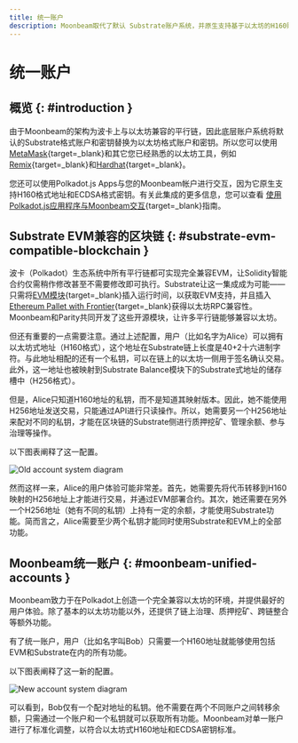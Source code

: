 ```yaml
---
title: 统一账户
description: Moonbeam取代了默认 Substrate账户系统，并原生支持基于以太坊的H160账户和ECDSA密钥。获取更多信息！
---
```


# 统一账户

## 概览 {: #introduction }

由于Moonbeam的架构为波卡上与以太坊兼容的平行链，因此底层账户系统将默认的Substrate格式账户和密钥替换为以太坊格式账户和密钥。所以您可以使用 [MetaMask](/tokens/connect/metamask){target=\_blank}和其它您已经熟悉的以太坊工具，例如[Remix](/builders/build/eth-api/dev-env/remix){target=\_blank}和[Hardhat](/builders/build/eth-api/dev-env/hardhat){target=\_blank}。

您还可以使用Polkadot.js Apps与您的Moonbeam帐户进行交互，因为它原生支持H160格式地址和ECDSA格式密钥。有关此集成的更多信息，您可以查看 [使用Polkadot.js应用程序与Moonbeam交互](/tokens/connect/polkadotjs/){target=\_blank}指南。

## Substrate EVM兼容的区块链 {: #substrate-evm-compatible-blockchain }

波卡（Polkadot）生态系统中所有平行链都可实现完全兼容EVM，让Solidity智能合约仅需稍作修改甚至不需要修改即可执行。Substrate让这一集成成为可能——只需将[EVM模块](https://docs.rs/pallet-evm/2.0.1/pallet_evm/){target=\_blank}插入运行时间，以获取EVM支持，并且插入[Ethereum Pallet with Frontier](https://github.com/paritytech/frontier){target=\_blank}获得以太坊RPC兼容性。Moonbeam和Parity共同开发了这些开源模块，让许多平行链能够兼容以太坊。

但还有重要的一点需要注意。通过上述配置，用户（比如名字为Alice）可以拥有以太坊式地址（H160格式），这个地址在Substrate链上长度是40+2十六进制字符。与此地址相配的还有一个私钥，可以在链上的以太坊一侧用于签名确认交易。此外，这一地址也被映射到Substrate Balance模块下的Substrate式地址的储存槽中（H256格式）。

但是，Alice只知道H160地址的私钥，而不是知道其映射版本。因此，她不能使用H256地址发送交易，只能通过API进行只读操作。所以，她需要另一个H256地址来配对不同的私钥，才能在区块链的Substrate侧进行质押挖矿、管理余额、参与治理等操作。

以下图表阐释了这一配置。

![Old account system diagram](/images/learn/features/unified-accounts/unified-accounts-1.png)

然而这样一来，Alice的用户体验可能非常差。首先，她需要先将代币转移到H160映射的H256地址上才能进行交易，并通过EVM部署合约。其次，她还需要在另外一个H256地址（她有不同的私钥）上持有一定的余额，才能使用Substrate功能。简而言之，Alice需要至少两个私钥才能同时使用Substrate和EVM上的全部功能。

## Moonbeam统一账户 {: #moonbeam-unified-accounts }

Moonbeam致力于在Polkadot上创造一个完全兼容以太坊的环境，并提供最好的用户体验。除了基本的以太坊功能以外，还提供了链上治理、质押挖矿、跨链整合等额外功能。

有了统一账户，用户（比如名字叫Bob）只需要一个H160地址就能够使用包括EVM和Substrate在内的所有功能。

以下图表阐释了这一新的配置。

![New account system diagram](/images/learn/features/unified-accounts/unified-accounts-2.png)

可以看到，Bob仅有一个配对地址的私钥。他不需要在两个不同账户之间转移余额，只需通过一个账户和一个私钥就可以获取所有功能。Moonbeam对单一账户进行了标准化调整，以符合以太坊式H160地址和ECDSA密钥标准。